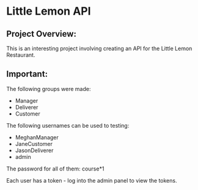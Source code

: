 # Little Lemon API

## Project Overview:

This is an interesting project involving creating an API for the Little Lemon Restaurant.

## Important:

The following groups were made:

- Manager
- Deliverer
- Customer

The following usernames can be used to testing:

- MeghanManager
- JaneCustomer
- JasonDeliverer
- admin

The password for all of them: course\*1

Each user has a token - log into the admin panel to view the tokens.
